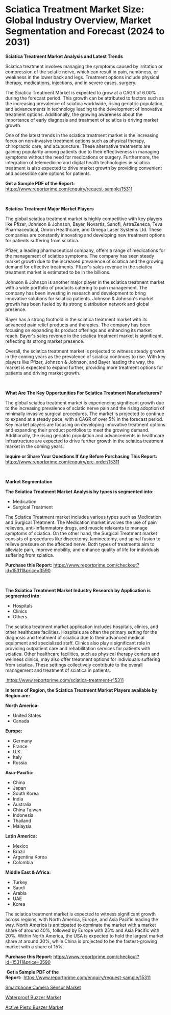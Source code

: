 <p><h1>Sciatica Treatment Market Size: Global Industry Overview, Market Segmentation and Forecast (2024 to 2031)</h1></p><p><strong>Sciatica Treatment Market Analysis and Latest Trends</strong></p>
<p><p>Sciatica treatment involves managing the symptoms caused by irritation or compression of the sciatic nerve, which can result in pain, numbness, or weakness in the lower back and legs. Treatment options include physical therapy, medications, injections, and in severe cases, surgery.</p><p>The Sciatica Treatment Market is expected to grow at a CAGR of 6.00% during the forecast period. This growth can be attributed to factors such as the increasing prevalence of sciatica worldwide, rising geriatric population, and advancements in technology leading to the development of innovative treatment options. Additionally, the growing awareness about the importance of early diagnosis and treatment of sciatica is driving market growth.</p><p>One of the latest trends in the sciatica treatment market is the increasing focus on non-invasive treatment options such as physical therapy, chiropractic care, and acupuncture. These alternative treatments are gaining popularity among patients due to their effectiveness in managing symptoms without the need for medications or surgery. Furthermore, the integration of telemedicine and digital health technologies in sciatica treatment is also expected to drive market growth by providing convenient and accessible care options for patients.</p></p>
<p><strong>Get a Sample PDF of the Report:&nbsp;</strong> <a href="https://www.reportprime.com/enquiry/request-sample/15311">https://www.reportprime.com/enquiry/request-sample/15311</a></p>
<p>&nbsp;</p>
<p><strong>Sciatica Treatment Major Market Players</strong></p>
<p><p>The global sciatica treatment market is highly competitive with key players like Pfizer, Johnson & Johnson, Bayer, Novartis, Sanofi, AstraZeneca, Teva Pharmaceutical, Omron Healthcare, and Omega Laser Systems Ltd. These companies are constantly innovating and developing new treatment options for patients suffering from sciatica.</p><p>Pfizer, a leading pharmaceutical company, offers a range of medications for the management of sciatica symptoms. The company has seen steady market growth due to the increased prevalence of sciatica and the growing demand for effective treatments. Pfizer's sales revenue in the sciatica treatment market is estimated to be in the billions.</p><p>Johnson & Johnson is another major player in the sciatica treatment market with a wide portfolio of products catering to pain management. The company has been investing in research and development to bring innovative solutions for sciatica patients. Johnson & Johnson's market growth has been fueled by its strong distribution network and global presence.</p><p>Bayer has a strong foothold in the sciatica treatment market with its advanced pain relief products and therapies. The company has been focusing on expanding its product offerings and enhancing its market reach. Bayer's sales revenue in the sciatica treatment market is significant, reflecting its strong market presence.</p><p>Overall, the sciatica treatment market is projected to witness steady growth in the coming years as the prevalence of sciatica continues to rise. With key players like Pfizer, Johnson & Johnson, and Bayer leading the way, the market is expected to expand further, providing more treatment options for patients and driving market growth.</p></p>
<p>&nbsp;</p>
<p><strong>What Are The Key Opportunities For Sciatica Treatment Manufacturers?</strong></p>
<p><p>The global sciatica treatment market is experiencing significant growth due to the increasing prevalence of sciatic nerve pain and the rising adoption of minimally invasive surgical procedures. The market is projected to continue to expand at a steady pace, with a CAGR of over 5% in the forecast period. Key market players are focusing on developing innovative treatment options and expanding their product portfolios to meet the growing demand. Additionally, the rising geriatric population and advancements in healthcare infrastructure are expected to drive further growth in the sciatica treatment market in the coming years.</p></p>
<p><strong>Inquire or Share Your Questions If Any Before Purchasing This Report:</strong> <a href="https://www.reportprime.com/enquiry/pre-order/15311">https://www.reportprime.com/enquiry/pre-order/15311</a></p>
<p>&nbsp;</p>
<p><strong>Market Segmentation</strong></p>
<p><strong>The Sciatica Treatment Market Analysis by types is segmented into:</strong></p>
<p><ul><li>Medication</li><li>Surgical Treatment</li></ul></p>
<p><p>The Sciatica Treatment market includes various types such as Medication and Surgical Treatment. The Medication market involves the use of pain relievers, anti-inflammatory drugs, and muscle relaxants to manage symptoms of sciatica. On the other hand, the Surgical Treatment market consists of procedures like discectomy, laminectomy, and spinal fusion to relieve pressure on the affected nerve. Both types of treatments aim to alleviate pain, improve mobility, and enhance quality of life for individuals suffering from sciatica.</p></p>
<p><strong>Purchase this Report:&nbsp;</strong><a href="https://www.reportprime.com/checkout?id=15311&price=3590">https://www.reportprime.com/checkout?id=15311&price=3590</a></p>
<p>&nbsp;</p>
<p><strong>The Sciatica Treatment Market Industry Research by Application is segmented into:</strong></p>
<p><ul><li>Hospitals</li><li>Clinics</li><li>Others</li></ul></p>
<p><p>The sciatica treatment market application includes hospitals, clinics, and other healthcare facilities. Hospitals are often the primary setting for the diagnosis and treatment of sciatica due to their advanced medical equipment and specialized staff. Clinics also play a significant role in providing outpatient care and rehabilitation services for patients with sciatica. Other healthcare facilities, such as physical therapy centers and wellness clinics, may also offer treatment options for individuals suffering from sciatica. These settings collectively contribute to the overall management and treatment of sciatica in patients.</p></p>
<p><a href="https://www.reportprime.com/sciatica-treatment-r15311">&nbsp;https://www.reportprime.com/sciatica-treatment-r15311</a></p>
<p><strong>In terms of Region, the Sciatica Treatment Market Players available by Region are:</strong></p>
<p>
    <p> <strong> North America: </strong>
        <ul>
            <li>United States</li>
            <li>Canada</li>
        </ul>
        </p> 
    <p> <strong> Europe: </strong>
        <ul>
            <li>Germany</li>
            <li>France</li>
            <li>U.K.</li>
            <li>Italy</li>
            <li>Russia</li>
        </ul>
        </p> 
    <p> <strong> Asia-Pacific: </strong>
        <ul>
            <li>China</li>
            <li>Japan</li>
            <li>South Korea</li>
            <li>India</li>
            <li>Australia</li>
            <li>China Taiwan</li>
            <li>Indonesia</li>
            <li>Thailand</li>
            <li>Malaysia</li>
        </ul>
        </p> 
    <p> <strong> Latin America: </strong>
        <ul>
            <li>Mexico</li>
            <li>Brazil</li>
            <li>Argentina Korea</li>
            <li>Colombia</li>
        </ul>
        </p> 
    <p> <strong> Middle East & Africa: </strong>
        <ul>
            <li>Turkey</li>
            <li>Saudi</li>
            <li>Arabia</li>
            <li>UAE</li>
            <li>Korea</li>
        </ul>
    </p>
    </p>
<p><p>The sciatica treatment market is expected to witness significant growth across regions, with North America, Europe, and Asia Pacific leading the way. North America is anticipated to dominate the market with a market share of around 40%, followed by Europe with 25% and Asia Pacific with 20%. Within North America, the USA is expected to hold the largest market share at around 30%, while China is projected to be the fastest-growing market with a share of 15%.</p></p>
<p><strong>Purchase this Report: </strong><a href="https://www.reportprime.com/checkout?id=15311&price=3590">https://www.reportprime.com/checkout?id=15311&price=3590</a></p>
<p>&nbsp;<strong>Get a Sample PDF of the Report:&nbsp;&nbsp;</strong><a href="https://www.reportprime.com/enquiry/request-sample/15311">https://www.reportprime.com/enquiry/request-sample/15311</a></p>
<p><strong></strong></p>
<p><p><a href="https://www.linkedin.com/pulse/smartphone-camera-sensor-market-trends-forecast-competitive-bpjqe?trackingId=bCJKccclWbM6m9D4HTE%2B7g%3D%3D">Smartphone Camera Sensor Market</a></p><p><a href="https://www.linkedin.com/pulse/waterproof-buzzer-market-size-trends-complete-industry-overview-wdw6e?trackingId=xJ3jvUytOCEprffMpt9rUA%3D%3D">Waterproof Buzzer Market</a></p><p><a href="https://www.linkedin.com/pulse/active-piezo-buzzer-market-size-cagr-trends-2024-2030-inside-report-py83e?trackingId=kQtPDj4LEaFKmYeyZNrD3Q%3D%3D">Active Piezo Buzzer Market</a></p></p>